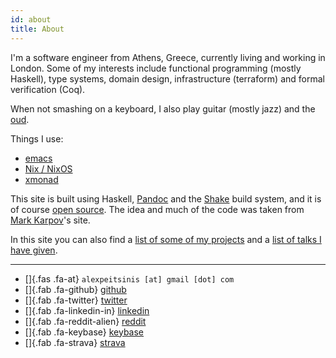 ```yaml
---
id: about
title: About
---
```


I'm a software engineer from Athens, Greece, currently living and working in
London. Some of my interests include functional programming (mostly Haskell),
type systems, domain design, infrastructure (terraform) and formal verification
(Coq).

When not smashing on a keyboard, I also play guitar (mostly jazz) and the
[oud][oud].

Things I use:

- [emacs][emacs.d]
- [Nix / NixOS][nixos-config]
- [xmonad][dot-xmonad]

This site is built using Haskell, [Pandoc][pandoc] and the [Shake][shake] build
system, and it is of course [open source][site-source]. The idea and much of the
code was taken from [Mark Karpov][mark-karpov]'s site.

In this site you can also find a [list of some of my projects][projects] and a
[list of talks I have given][talks].

---

- []{.fas .fa-at} `alexpeitsinis [at] gmail [dot] com`
- []{.fab .fa-github} [github][github]
- []{.fab .fa-twitter} [twitter][twitter]
- []{.fab .fa-linkedin-in} [linkedin][linkedin]
- []{.fab .fa-reddit-alien} [reddit][reddit]
- []{.fab .fa-keybase} [keybase][keybase]
- []{.fab .fa-strava} [strava][strava]

<!-- links -->

<!-- site -->
[projects]: </pages/projects.html>
[talks]: </pages/talks.html>

<!-- repos -->
[emacs.d]: <https://github.com/alexpeits/emacs.d>
[nixos-config]: <https://github.com/alexpeits/nixos-config>
[dot-xmonad]: <https://github.com/alexpeits/xmonad-config>
[site-source]: <https://github.com/alexpeits/alexpeits.github.io>

<!-- software -->
[shake]: <https://shakebuild.com/>
[pandoc]: <https://pandoc.org/>
[mark-karpov]: <https://markkarpov.com/>

<!-- various -->
[oud]: <https://en.wikipedia.org/wiki/Oud>

<!-- social -->
[github]: <https://github.com/alexpeits>
[twitter]: <https://twitter.com/alexpeits>
[linkedin]: <https://www.linkedin.com/in/alexandros-peitsinis/>
[reddit]: <https://reddit.com/u/primitiveinds>
[keybase]: <https://keybase.io/alexpeits>
[strava]: <https://www.strava.com/athletes/85995561>
